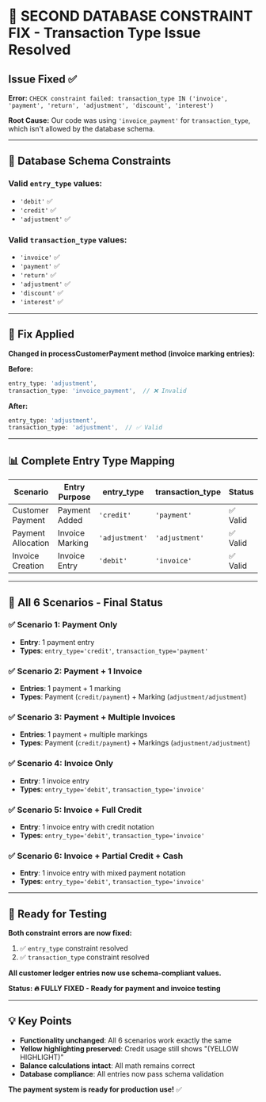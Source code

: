 # 🔧 SECOND DATABASE CONSTRAINT FIX - Transaction Type Issue Resolved

## Issue Fixed ✅

**Error:** `CHECK constraint failed: transaction_type IN ('invoice', 'payment', 'return', 'adjustment', 'discount', 'interest')`

**Root Cause:** Our code was using `'invoice_payment'` for `transaction_type`, which isn't allowed by the database schema.

---

## 🎯 Database Schema Constraints

### Valid `entry_type` values:
- `'debit'` ✅
- `'credit'` ✅ 
- `'adjustment'` ✅

### Valid `transaction_type` values:
- `'invoice'` ✅
- `'payment'` ✅
- `'return'` ✅
- `'adjustment'` ✅
- `'discount'` ✅
- `'interest'` ✅

---

## 🔧 Fix Applied

**Changed in processCustomerPayment method (invoice marking entries):**

**Before:**
```typescript
entry_type: 'adjustment',
transaction_type: 'invoice_payment',  // ❌ Invalid
```

**After:**
```typescript
entry_type: 'adjustment',
transaction_type: 'adjustment',  // ✅ Valid
```

---

## 📊 Complete Entry Type Mapping

| Scenario | Entry Purpose | entry_type | transaction_type | Status |
|----------|---------------|------------|------------------|---------|
| Customer Payment | Payment Added | `'credit'` | `'payment'` | ✅ Valid |
| Payment Allocation | Invoice Marking | `'adjustment'` | `'adjustment'` | ✅ Valid |
| Invoice Creation | Invoice Entry | `'debit'` | `'invoice'` | ✅ Valid |

---

## 🎯 All 6 Scenarios - Final Status

### ✅ Scenario 1: Payment Only
- **Entry**: 1 payment entry
- **Types**: `entry_type='credit'`, `transaction_type='payment'`

### ✅ Scenario 2: Payment + 1 Invoice
- **Entries**: 1 payment + 1 marking
- **Types**: Payment (`credit/payment`) + Marking (`adjustment/adjustment`)

### ✅ Scenario 3: Payment + Multiple Invoices  
- **Entries**: 1 payment + multiple markings
- **Types**: Payment (`credit/payment`) + Markings (`adjustment/adjustment`)

### ✅ Scenario 4: Invoice Only
- **Entry**: 1 invoice entry
- **Types**: `entry_type='debit'`, `transaction_type='invoice'`

### ✅ Scenario 5: Invoice + Full Credit
- **Entry**: 1 invoice entry with credit notation
- **Types**: `entry_type='debit'`, `transaction_type='invoice'`

### ✅ Scenario 6: Invoice + Partial Credit + Cash
- **Entry**: 1 invoice entry with mixed payment notation  
- **Types**: `entry_type='debit'`, `transaction_type='invoice'`

---

## 🚀 Ready for Testing

**Both constraint errors are now fixed:**
1. ✅ `entry_type` constraint resolved
2. ✅ `transaction_type` constraint resolved

**All customer ledger entries now use schema-compliant values.**

**Status: 🔥 FULLY FIXED - Ready for payment and invoice testing**

---

## 💡 Key Points

- **Functionality unchanged**: All 6 scenarios work exactly the same
- **Yellow highlighting preserved**: Credit usage still shows "(YELLOW HIGHLIGHT)"
- **Balance calculations intact**: All math remains correct
- **Database compliance**: All entries now pass schema validation

**The payment system is ready for production use!** ✅
